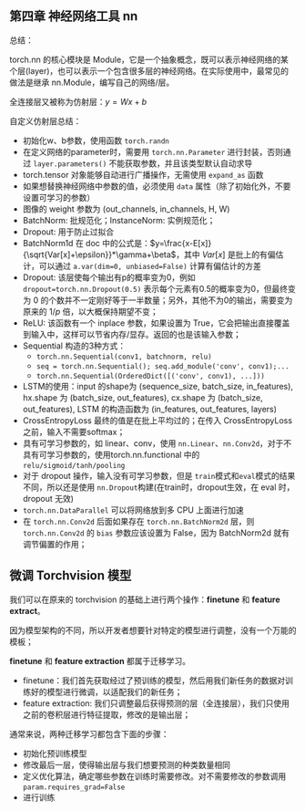 ## 第四章 神经网络工具 nn

总结：

torch.nn 的核心模块是 Module，它是一个抽象概念，既可以表示神经网络的某个层(layer)，也可以表示一个包含很多层的神经网络。在实际使用中，最常见的做法是继承 nn.Module，编写自己的网络/层。

全连接层又被称为仿射层：$y=Wx+b$

自定义仿射层总结：
- 初始化w、b参数，使用函数 `torch.randn`
- 在定义网络的parameter时，需要用 `torch.nn.Parameter` 进行封装，否则通过 `layer.parameters()` 不能获取参数，并且该类型默认自动求导
- torch.tensor 对象能够自动进行广播操作，无需使用 `expand_as` 函数
- 如果想替换神经网络中参数的值，必须使用 `data` 属性（除了初始化外，不要设置可学习的参数）
- 图像的 weight 参数为 (out_channels, in_channels, H, W)
- BatchNorm: 批规范化；InstanceNorm: 实例规范化；
- Dropout: 用于防止过拟合
- BatchNorm1d 在 doc 中的公式是：$y=\frac{x-E[x]}{\sqrt{Var[x]+\epsilon}}*\gamma+\beta$，其中 $Var[x]$ 是批上的有偏估计，可以通过 `a.var(dim=0, unbiased=False)` 计算有偏估计的方差
- Dropout: 该层使每个输出有p的概率变为0，例如 `dropout=torch.nn.Dropout(0.5)` 表示每个元素有0.5的概率变为0，但最终变为 0 的个数并不一定刚好等于一半数量；另外，其他不为0的输出，需要变为原来的 $1/p$ 倍，以大概保持期望不变；
- ReLU: 该函数有一个 inplace 参数，如果设置为 True，它会把输出直接覆盖到输入中，这样可以节省内存/显存。返回的也是该输入参数；
- Sequential 构造的3种方式：
    - `torch.nn.Sequential(conv1, batchnorm, relu)`
    - `seq = torch.nn.Sequential(); seq.add_module('conv', conv1);...`
    - `torch.nn.Sequential(OrderedDict([('conv', conv1), ...]))`
- LSTM的使用：input 的shape为 (sequence_size, batch_size, in_features), hx.shape 为 (batch_size, out_features), cx.shape 为 (batch_size, out_features), LSTM 的构造函数为 (in_features, out_features, layers)
- CrossEntropyLoss 最终的值是在批上平均过的；在传入 CrossEntropyLoss 之前，输入不需要softmax；
- 具有可学习参数的，如 linear、conv，使用 `nn.Linear`、`nn.Conv2d`，对于不具有可学习参数的，使用torch.nn.functional 中的 `relu/sigmoid/tanh/pooling`
- 对于 dropout 操作，输入没有可学习参数，但是 `train`模式和`eval`模式的结果不同，所以还是使用 `nn.Dropout`构建(在train时，dropout生效，在 eval 时，dropout 无效)
- `torch.nn.DataParallel` 可以将网络放到多 CPU 上面进行加速
- 在 `torch.nn.Conv2d` 后面如果存在 `torch.nn.BatchNorm2d` 层，则 `torch.nn.Conv2d` 的 `bias` 参数应该设置为 False，因为 BatchNorm2d 就有调节偏置的作用；

## 微调 Torchvision 模型

我们可以在原来的 torchvision 的基础上进行两个操作：**finetune** 和 **feature extract**。

因为模型架构的不同，所以开发者想要针对特定的模型进行调整，没有一个万能的模板；

**finetune** 和 **feature extraction** 都属于迁移学习。

- finetune：我们首先获取经过了预训练的模型，然后用我们新任务的数据对训练好的模型进行微调，以适配我们的新任务；
- feature extraction: 我们只调整最后获得预测的层（全连接层），我们只使用之前的卷积层进行特征提取，修改的是输出层；

通常来说，两种迁移学习都包含下面的步骤：
- 初始化预训练模型
- 修改最后一层，使得输出层与我们想要预测的种类数量相同
- 定义优化算法，确定哪些参数在训练时需要修改。对不需要修改的参数调用`param.requires_grad=False`
- 进行训练